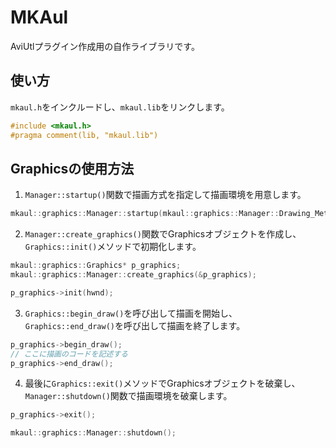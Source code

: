 # MKAul

AviUtlプラグイン作成用の自作ライブラリです。

## 使い方
`mkaul.h`をインクルードし、`mkaul.lib`をリンクします。  
```cpp
#include <mkaul.h>
#pragma comment(lib, "mkaul.lib")
```

## Graphicsの使用方法
1. `Manager::startup()`関数で描画方式を指定して描画環境を用意します。
```cpp
mkaul::graphics::Manager::startup(mkaul::graphics::Manager::Drawing_Method::Directx);
```

2. `Manager::create_graphics()`関数でGraphicsオブジェクトを作成し、`Graphics::init()`メソッドで初期化します。
```cpp
mkaul::graphics::Graphics* p_graphics;
mkaul::graphics::Manager::create_graphics(&p_graphics);

p_graphics->init(hwnd);
```

3. `Graphics::begin_draw()`を呼び出して描画を開始し、`Graphics::end_draw()`を呼び出して描画を終了します。
```cpp
p_graphics->begin_draw();
// ここに描画のコードを記述する
p_graphics->end_draw();
```

4. 最後に`Graphics::exit()`メソッドでGraphicsオブジェクトを破棄し、`Manager::shutdown()`関数で描画環境を破棄します。
```cpp
p_graphics->exit();

mkaul::graphics::Manager::shutdown();
```
